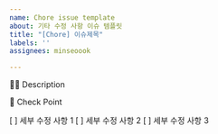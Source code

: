 ```yaml
---
name: Chore issue template
about: 기타 수정 사항 이슈 템플릿
title: "[Chore] 이슈제목"
labels: ''
assignees: minseoook

---
```


🤷‍♂️ Description
<!-- 수정사항에 대해 작성해 주세요. -->

📝 Check Point
<!-- 세부 수정 사항을 리스트로 작성해주세요. -->

[ ] 세부 수정 사항 1
[ ] 세부 수정 사항 2
[ ] 세부 수정 사항 3
